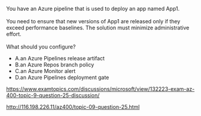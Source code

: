 You have an Azure pipeline that is used to deploy an app named App1.<br/><br/>You need to ensure that new versions of App1 are released only if they exceed performance baselines. The solution must minimize administrative effort.<br/><br/>What should you configure?<ul><li class="multi-choice-item"><span class="multi-choice-letter" data-choice-letter="A">A.</span>an Azure Pipelines release artifact</li><li class="multi-choice-item"><span class="multi-choice-letter" data-choice-letter="B">B.</span>an Azure Repos branch policy</li><li class="multi-choice-item"><span class="multi-choice-letter" data-choice-letter="C">C.</span>an Azure Monitor alert</li><li class="multi-choice-item correct-hidden"><span class="multi-choice-letter" data-choice-letter="D">D.</span>an Azure Pipelines deployment gate</li></ul><p><a href="https://www.examtopics.com/discussions/microsoft/view/132223-exam-az-400-topic-9-question-25-discussion/">https://www.examtopics.com/discussions/microsoft/view/132223-exam-az-400-topic-9-question-25-discussion/</a></p><p><a href="http://116.198.226.11/az400/topic-09-question-25.html">http://116.198.226.11/az400/topic-09-question-25.html</a></p><script src="https://giscus.app/client.js"                    data-repo="azsamples/az204"                    data-repo-id="R_kgDOMRXzDQ"                    data-category="General"                    data-category-id="DIC_kwDOMRXzDc4Cgi27"                    data-mapping="pathname"                    data-strict="1"                    data-reactions-enabled="0"                    data-emit-metadata="0"                    data-input-position="bottom"                    data-theme="preferred_color_scheme"                    data-lang="en"                    crossorigin="anonymous"                    async>                    </script>